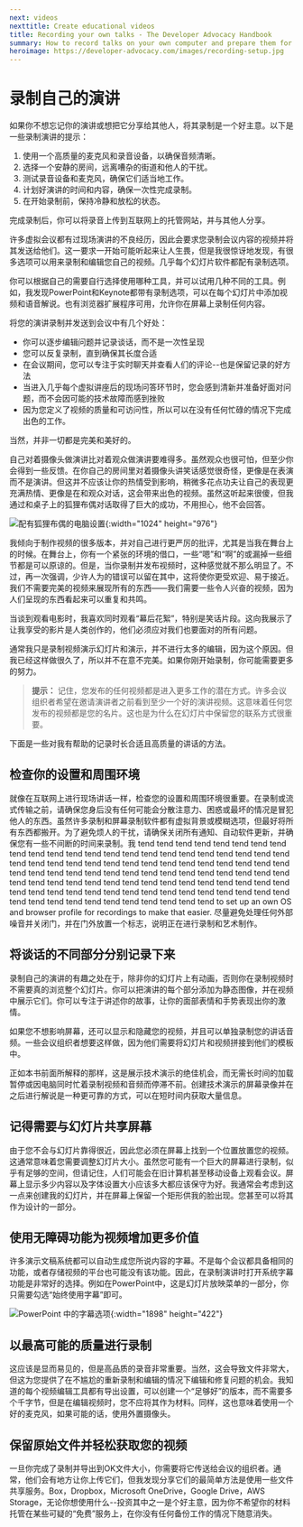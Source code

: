 ```yaml
---
next: videos
nexttitle: Create educational videos
title: Recording your own talks - The Developer Advocacy Handbook
summary: How to record talks on your own computer and prepare them for re-use by conferences.
heroimage: https://developer-advocacy.com/images/recording-setup.jpg
---
```


# 录制自己的演讲

如果你不想忘记你的演讲或想把它分享给其他人，将其录制是一个好主意。以下是一些录制演讲的提示：

1. 使用一个高质量的麦克风和录音设备，以确保音频清晰。
2. 选择一个安静的房间，远离嘈杂的街道和他人的干扰。
3. 测试录音设备和麦克风，确保它们适当地工作。
4. 计划好演讲的时间和内容，确保一次性完成录制。
5. 在开始录制前，保持冷静和放松的状态。

完成录制后，你可以将录音上传到互联网上的托管网站，并与其他人分享。

许多虚拟会议都有过现场演讲的不良经历，因此会要求您录制会议内容的视频并将其发送给他们。这一要求一开始可能听起来让人生畏，但是我很惊讶地发现，有很多选项可以用来录制和编辑您自己的视频。几乎每个幻灯片软件都配有录制选项。

你可以根据自己的需要自行选择使用哪种工具，并可以试用几种不同的工具。例如，我发现PowerPoint和Keynote都带有录制选项，可以在每个幻灯片中添加视频和语音解说。也有浏览器扩展程序可用，允许你在屏幕上录制任何内容。

将您的演讲录制并发送到会议中有几个好处：

* 你可以逐步编辑问题并记录谈话，而不是一次性呈现
* 您可以反复录制，直到确保其长度合适
* 在会议期间，您可以专注于实时聊天并查看人们的评论--也是保留记录的好方法
* 当进入几乎每个虚拟讲座后的现场问答环节时，您会感到清新并准备好面对问题，而不会因可能的技术故障而感到挫败
* 因为您定义了视频的质量和可访问性，所以可以在没有任何忙碌的情况下完成出色的工作。

当然，并非一切都是完美和美好的。

自己对着摄像头做演讲比对着观众做演讲要难得多。虽然观众也很可怕，但至少你会得到一些反馈。在你自己的房间里对着摄像头讲笑话感觉很奇怪，更像是在表演而不是演讲。但这并不应该让你的热情受到影响，稍微多花点功夫让自己的表现更充满热情、更像是在和观众对话，这会带来出色的视频。虽然这听起来很傻，但我通过和桌子上的狐狸布偶对话取得了巨大的成功，不用担心，他不会回答。

![配有狐狸布偶的电脑设置](images/recording-setup.jpg){:width="1024" height="976"}

我倾向于制作视频的很多版本，并对自己进行更严厉的批评，尤其是当我在舞台上的时候。在舞台上，你有一个紧张的环境的借口，一些“嗯”和“啊”的或漏掉一些细节都是可以原谅的。但是，当你录制并发布视频时，这种感觉就不那么明显了。不过，再一次强调，少许人为的错误可以留在其中，这将使你更受欢迎、易于接近。我们不需要完美的视频来展现所有的东西——我们需要一些令人兴奋的视频，因为人们呈现的东西看起来可以重复和共鸣。

当谈到观看电影时，我喜欢同时观看“幕后花絮”，特别是笑话片段。这向我展示了让我享受的影片是人类创作的，他们必须应对我们也要面对的所有问题。

通常我只是录制视频演示幻灯片和演示，并不进行太多的编辑，因为这个原因。但我已经这样做很久了，所以并不在意不完美。如果你刚开始录制，你可能需要更多的努力。

> **提示：** 记住，您发布的任何视频都是进入更多工作的潜在方式。许多会议组织者希望在邀请演讲者之前看到至少一个好的演讲视频。这意味着任何您发布的视频都是您的名片。这也是为什么在幻灯片中保留您的联系方式很重要。

下面是一些对我有帮助的记录时长合适且高质量的讲话的方法。

## 检查你的设置和周围环境

就像在互联网上进行现场讲话一样，检查您的设置和周围环境很重要。在录制或流式传输之前，请确保您身后没有任何可能会分散注意力、困惑或最坏的情况是冒犯他人的东西。虽然许多录制和屏幕录制软件都有虚拟背景或模糊选项，但最好将所有东西都搬开。为了避免烦人的干扰，请确保关闭所有通知、自动软件更新，并确保您有一些不间断的时间来录制。我 tend tend tend tend tend tend tend tend tend tend tend tend tend tend tend tend tend tend tend tend tend tend tend tend tend tend tend tend tend tend tend tend tend tend tend tend tend tend tend tend tend tend tend tend tend tend tend tend tend tend tend tend tend tend tend tend tend tend tend tend tend tend tend tend tend tend tend tend tend tend tend tend tend tend tend tend tend tend tend tend tend tend tend tend tend tend tend tend tend tend tend tend tend tend to set up an own OS and browser profile for recordings to make that easier. 尽量避免处理任何外部噪音并关闭门，并在门外放置一个标志，说明正在进行录制和艺术制作。

## 将谈话的不同部分分别记录下来

录制自己的演讲的有趣之处在于，除非你的幻灯片上有动画，否则你在录制视频时不需要真的浏览整个幻灯片。你可以把演讲的每个部分添加为静态图像，并在视频中展示它们。你可以专注于讲述你的故事，让你的面部表情和手势表现出你的激情。

如果您不想影响屏幕，还可以显示和隐藏您的视频，并且可以单独录制您的讲话音频。一些会议组织者想要这样做，因为他们需要将幻灯片和视频拼接到他们的模板中。

正如本书前面所解释的那样，这是展示技术演示的绝佳机会，而无需长时间的加载暂停或因电脑同时忙着录制视频和音频而停滞不前。创建技术演示的屏幕录像并在之后进行解说是一种更可靠的方式，可以在短时间内获取大量信息。

## 记得需要与幻灯片共享屏幕

由于您不会与幻灯片靠得很近，因此您必须在屏幕上找到一个位置放置您的视频。这通常意味着您需要调整幻灯片大小。虽然您可能有一个巨大的屏幕进行录制，似乎有足够的空间，但请记住，人们可能会在旧计算机甚至移动设备上观看会议。屏幕上显示多少内容以及字体设置大小应该多大都应该保守为好。我通常会考虑到这一点来创建我的幻灯片，并在屏幕上保留一个矩形供我的脸出现。您甚至可以将其作为设计的一部分。

## 使用无障碍功能为视频增加更多价值

许多演示文稿系统都可以自动生成您所说内容的字幕。不是每个会议都具备相同的功能，或者存储视频的平台也可能没有该功能。因此，在录制演讲时打开系统字幕功能是非常好的选择。例如在PowerPoint中，这是幻灯片放映菜单的一部分，你只需要勾选“始终使用字幕”即可。

![PowerPoint 中的字幕选项](images/powerpoint-subtitles.png){:width="1898" height="422"}

## 以最高可能的质量进行录制

这应该是显而易见的，但是高品质的录音非常重要。当然，这会导致文件非常大，但这为您提供了在不尴尬的重新录制和编辑的情况下编辑和修复问题的机会。我知道的每个视频编辑工具都有导出设置，可以创建一个“足够好”的版本，而不需要多个千字节，但是在编辑视频时，您不应将其作为材料。同样，这也意味着使用一个好的麦克风，如果可能的话，使用外置摄像头。

## 保留原始文件并轻松获取您的视频

一旦你完成了录制并导出到OK文件大小，你需要将它传送给会议的组织者。通常，他们会有地方让你上传它们，但我发现分享它们的最简单方法是使用一些文件共享服务。Box，Dropbox，Microsoft OneDrive，Google Drive，AWS Storage，无论你想使用什么--投资其中之一是个好主意，因为你不希望你的材料托管在某些可疑的“免费”服务上，在你没有任何备份工作的情况下随意消失。